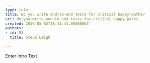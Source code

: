 ```yaml
---
type: rule
title: Do you write end-to-end tests for critical happy-paths?
uri: do-you-write-end-to-end-tests-for-critical-happy-paths
created: 2016-05-02T18:13:41.0000000Z
authors:
- id: 55
  title: Steve Leigh

---
```




<span class='intro'> Enter Intro Text </span>




